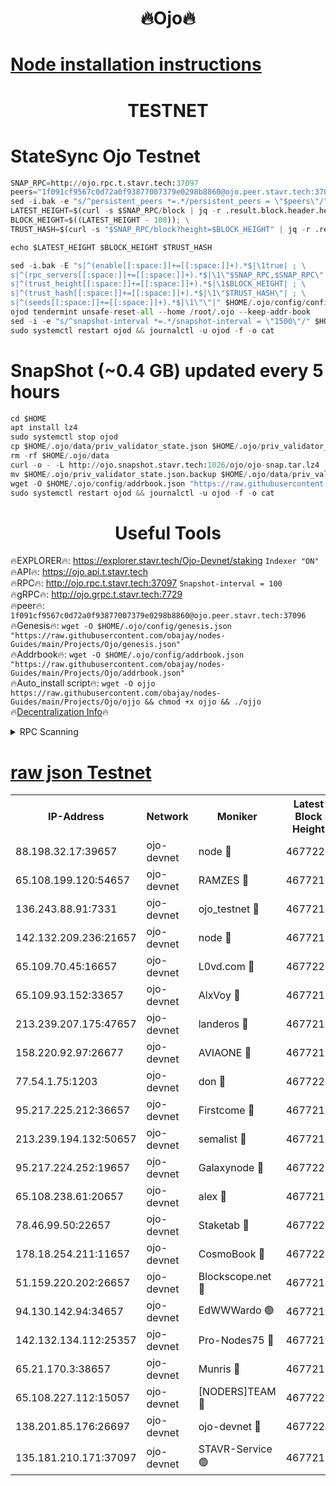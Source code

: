 <h1 align="center"> 🔥Ojo🔥</h1>

[Node installation instructions](https://github.com/obajay/nodes-Guides/tree/main/Projects/Ojo)
=

<h1 align="center"> TESTNET</h1>

# StateSync Ojo Testnet
```python
SNAP_RPC=http://ojo.rpc.t.stavr.tech:37097
peers="1f091cf9567c0d72a0f93877007379e0298b8860@ojo.peer.stavr.tech:37096"
sed -i.bak -e "s/^persistent_peers *=.*/persistent_peers = \"$peers\"/" $HOME/.ojo/config/config.toml
LATEST_HEIGHT=$(curl -s $SNAP_RPC/block | jq -r .result.block.header.height); \
BLOCK_HEIGHT=$((LATEST_HEIGHT - 100)); \
TRUST_HASH=$(curl -s "$SNAP_RPC/block?height=$BLOCK_HEIGHT" | jq -r .result.block_id.hash)

echo $LATEST_HEIGHT $BLOCK_HEIGHT $TRUST_HASH

sed -i.bak -E "s|^(enable[[:space:]]+=[[:space:]]+).*$|\1true| ; \
s|^(rpc_servers[[:space:]]+=[[:space:]]+).*$|\1\"$SNAP_RPC,$SNAP_RPC\"| ; \
s|^(trust_height[[:space:]]+=[[:space:]]+).*$|\1$BLOCK_HEIGHT| ; \
s|^(trust_hash[[:space:]]+=[[:space:]]+).*$|\1\"$TRUST_HASH\"| ; \
s|^(seeds[[:space:]]+=[[:space:]]+).*$|\1\"\"|" $HOME/.ojo/config/config.toml
ojod tendermint unsafe-reset-all --home /root/.ojo --keep-addr-book
sed -i -e "s/^snapshot-interval *=.*/snapshot-interval = \"1500\"/" $HOME/.ojo/config/app.toml
sudo systemctl restart ojod && journalctl -u ojod -f -o cat
```
# SnapShot (~0.4 GB) updated every 5 hours
```python
cd $HOME
apt install lz4
sudo systemctl stop ojod
cp $HOME/.ojo/data/priv_validator_state.json $HOME/.ojo/priv_validator_state.json.backup
rm -rf $HOME/.ojo/data
curl -o - -L http://ojo.snapshot.stavr.tech:1026/ojo/ojo-snap.tar.lz4 | lz4 -c -d - | tar -x -C $HOME/.ojo --strip-components 2
mv $HOME/.ojo/priv_validator_state.json.backup $HOME/.ojo/data/priv_validator_state.json
wget -O $HOME/.ojo/config/addrbook.json "https://raw.githubusercontent.com/obajay/nodes-Guides/main/Projects/Ojo/addrbook.json"
sudo systemctl restart ojod && journalctl -u ojod -f -o cat
```
 <h1 align="center"> Useful Tools</h1>

🔥EXPLORER🔥:        https://explorer.stavr.tech/Ojo-Devnet/staking        `Indexer "ON"` \
🔥API🔥:                     https://ojo.api.t.stavr.tech \
🔥RPC🔥:                    http://ojo.rpc.t.stavr.tech:37097              `Snapshot-interval = 100` \
🔥gRPC🔥:                  http://ojo.grpc.t.stavr.tech:7729 \
🔥peer🔥:                   `1f091cf9567c0d72a0f93877007379e0298b8860@ojo.peer.stavr.tech:37096` \
🔥Genesis🔥:    ```wget -O $HOME/.ojo/config/genesis.json "https://raw.githubusercontent.com/obajay/nodes-Guides/main/Projects/Ojo/genesis.json"``` \
🔥Addrbook🔥:    ```wget -O $HOME/.ojo/config/addrbook.json "https://raw.githubusercontent.com/obajay/nodes-Guides/main/Projects/Ojo/addrbook.json"``` \
🔥Auto_install script🔥: ```wget -O ojjo https://raw.githubusercontent.com/obajay/nodes-Guides/main/Projects/Ojo/ojjo && chmod +x ojjo && ./ojjo``` \
🔥[Decentralization Info](https://github.com/obajay/StateSync-snapshots/tree/main/Projects/Ojo/Decentralization)🔥



<details>
<summary>RPC Scanning</summary>

<h2 align="center"> We scan nodes in real time every 4 hours. And we provide the final result of RPC endpoints.
We cannot influence the operation of these nodes in any way. </h2>


```python
If Voting Power is higher than 0 --> then the Node is a validator of the network and may be subject to attack and be a potential threat to the chain.
```
```python
We marked such validators with a red symbol
```

</details>

[raw json Testnet](https://rpc-check.ojot.stavr.tech/ojot/rpc-ojot-result.json)
=


<table><tr><th>IP-Address</th><th>Network</th><th>Moniker</th><th>Latest Block Height</th><th>Earliest Block Height</th><th>Catching Up</th><th>Tx Index</th><th>Voting Power</th><th>Scan Time</th></tr><tr><td>88.198.32.17:39657</td><td>ojo-devnet</td><td>node 🔴</td><td>4677220</td><td>300001</td><td>False</td><td>on</td><td>65654</td><td>2023-12-26T23:39:26.172737637UTC</td></tr><tr><td>65.108.199.120:54657</td><td>ojo-devnet</td><td>RAMZES 🔴</td><td>4677215</td><td>306156</td><td>False</td><td>on</td><td>15420</td><td>2023-12-26T23:39:00.454266061UTC</td></tr><tr><td>136.243.88.91:7331</td><td>ojo-devnet</td><td>ojo_testnet 🔴</td><td>4677217</td><td>308845</td><td>False</td><td>on</td><td>1000</td><td>2023-12-26T23:39:06.911026266UTC</td></tr><tr><td>142.132.209.236:21657</td><td>ojo-devnet</td><td>node 🔴</td><td>4677219</td><td>350001</td><td>False</td><td>on</td><td>1999</td><td>2023-12-26T23:39:22.929854478UTC</td></tr><tr><td>65.109.70.45:16657</td><td>ojo-devnet</td><td>L0vd.com 🔴</td><td>4677221</td><td>695918</td><td>False</td><td>off</td><td>998</td><td>2023-12-26T23:39:34.037322819UTC</td></tr><tr><td>65.109.93.152:33657</td><td>ojo-devnet</td><td>AlxVoy 🔴</td><td>4677219</td><td>2319801</td><td>False</td><td>on</td><td>4536782</td><td>2023-12-26T23:39:22.672163344UTC</td></tr><tr><td>213.239.207.175:47657</td><td>ojo-devnet</td><td>landeros 🔴</td><td>4677218</td><td>2714001</td><td>False</td><td>off</td><td>11083</td><td>2023-12-26T23:39:17.880718049UTC</td></tr><tr><td>158.220.92.97:26677</td><td>ojo-devnet</td><td>AVIAONE 🔴</td><td>4677218</td><td>2754001</td><td>False</td><td>on</td><td>13867</td><td>2023-12-26T23:39:17.576970841UTC</td></tr><tr><td>77.54.1.75:1203</td><td>ojo-devnet</td><td>don 🔴</td><td>4677220</td><td>2906401</td><td>False</td><td>on</td><td>10</td><td>2023-12-26T23:39:25.881578515UTC</td></tr><tr><td>95.217.225.212:36657</td><td>ojo-devnet</td><td>Firstcome 🔴</td><td>4677216</td><td>2985946</td><td>False</td><td>on</td><td>13566</td><td>2023-12-26T23:39:06.582669104UTC</td></tr><tr><td>213.239.194.132:50657</td><td>ojo-devnet</td><td>semalist 🔴</td><td>4677215</td><td>3223522</td><td>False</td><td>on</td><td>19037</td><td>2023-12-26T23:39:00.692937670UTC</td></tr><tr><td>95.217.224.252:19657</td><td>ojo-devnet</td><td>Galaxynode 🔴</td><td>4677221</td><td>3685492</td><td>False</td><td>on</td><td>11888</td><td>2023-12-26T23:39:30.944855002UTC</td></tr><tr><td>65.108.238.61:20657</td><td>ojo-devnet</td><td>alex 🔴</td><td>4677215</td><td>4158001</td><td>False</td><td>on</td><td>11359</td><td>2023-12-26T23:39:00.135527540UTC</td></tr><tr><td>78.46.99.50:22657</td><td>ojo-devnet</td><td>Staketab 🔴</td><td>4677221</td><td>4254801</td><td>False</td><td>on</td><td>1276</td><td>2023-12-26T23:39:34.262060167UTC</td></tr><tr><td>178.18.254.211:11657</td><td>ojo-devnet</td><td>CosmoBook 🔴</td><td>4677220</td><td>4392001</td><td>False</td><td>off</td><td>1057</td><td>2023-12-26T23:39:25.342548329UTC</td></tr><tr><td>51.159.220.202:26657</td><td>ojo-devnet</td><td>Blockscope.net 🔴</td><td>4677215</td><td>4425001</td><td>False</td><td>on</td><td>981</td><td>2023-12-26T23:38:59.800545370UTC</td></tr><tr><td>94.130.142.94:34657</td><td>ojo-devnet</td><td>EdWWWardo 🟢</td><td>4677219</td><td>4438946</td><td>False</td><td>on</td><td>0</td><td>2023-12-26T23:39:20.244624024UTC</td></tr><tr><td>142.132.134.112:25357</td><td>ojo-devnet</td><td>Pro-Nodes75 🔴</td><td>4677216</td><td>4577216</td><td>False</td><td>on</td><td>24651</td><td>2023-12-26T23:39:03.695480998UTC</td></tr><tr><td>65.21.170.3:38657</td><td>ojo-devnet</td><td>Munris 🔴</td><td>4677216</td><td>4577216</td><td>False</td><td>off</td><td>20123</td><td>2023-12-26T23:39:06.157932652UTC</td></tr><tr><td>65.108.227.112:15057</td><td>ojo-devnet</td><td>[NODERS]TEAM 🔴</td><td>4677221</td><td>4577221</td><td>False</td><td>off</td><td>9999</td><td>2023-12-26T23:39:31.265615234UTC</td></tr><tr><td>138.201.85.176:26697</td><td>ojo-devnet</td><td>ojo-devnet 🔴</td><td>4677221</td><td>4577221</td><td>False</td><td>on</td><td>1000024000</td><td>2023-12-26T23:39:33.652473868UTC</td></tr><tr><td>135.181.210.171:37097</td><td>ojo-devnet</td><td>STAVR-Service 🟢</td><td>4677216</td><td>4677001</td><td>False</td><td>on</td><td>0</td><td>2023-12-26T23:39:01.344651731UTC</td></tr></table>
